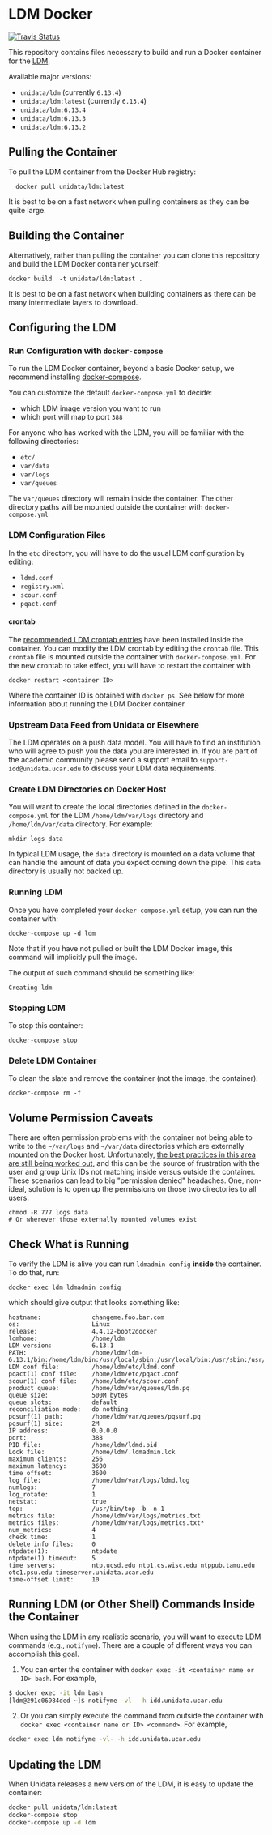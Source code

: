 # LDM Docker

[![Travis Status](https://travis-ci.org/Unidata/ldm-docker.svg?branch=master)](https://travis-ci.org/Unidata/ldm-docker)

This repository contains files necessary to build and run a Docker container for the [LDM](http://www.unidata.ucar.edu/software/ldm/). 

Available major versions:

* `unidata/ldm` (currently `6.13.4`)
* `unidata/ldm:latest` (currently `6.13.4`)
* `unidata/ldm:6.13.4`
* `unidata/ldm:6.13.3`
* `unidata/ldm:6.13.2`

## Pulling the Container

To pull the LDM container from the Docker Hub registry:

      docker pull unidata/ldm:latest

It is best to be on a fast network when pulling containers as they can be quite large.

## Building the Container

Alternatively, rather than pulling the container you can clone this repository and build the LDM Docker container yourself:

    docker build  -t unidata/ldm:latest .

It is best to be on a fast network when building containers as there can be many intermediate layers to download.

## Configuring the LDM
### Run Configuration with `docker-compose`

To run the LDM Docker container, beyond a basic Docker setup, we recommend installing [docker-compose](https://docs.docker.com/compose/).

You can customize the default `docker-compose.yml` to decide:

-   which LDM image version you want to run
-   which port will map to port `388`

For anyone who has worked with the LDM, you will be familiar with the following directories:

-   `etc/`
-   `var/data`
-   `var/logs`
-   `var/queues`

The `var/queues` directory will remain inside the container. The other directory paths will be mounted outside the container with `docker-compose.yml`

### LDM Configuration Files

In the `etc` directory, you will have to do the usual LDM configuration by editing:

-   `ldmd.conf`
-   `registry.xml`
-   `scour.conf`
-   `pqact.conf`

#### crontab

The [recommended LDM crontab entries](http://www.unidata.ucar.edu/software/ldm/ldm-current/basics/configuring.html#cron) have been installed inside the container. You can modify the LDM crontab by editing the `crontab` file. This `crontab` file is mounted outside the container with `docker-compose.yml`. For the new crontab to take effect, you will have to restart the container with

    docker restart <container ID>

Where the container ID is obtained with `docker ps`. See below for more information about running the LDM Docker container.

### Upstream Data Feed from Unidata or Elsewhere

The LDM operates on a push data model. You will have to find an institution who will agree to push you the data you are interested in. If you are part of the academic community please send a support email to `support-idd@unidata.ucar.edu` to discuss your LDM data requirements.

### Create LDM Directories on Docker Host

You will want to create the local directories defined in the `docker-compose.yml` for the LDM `/home/ldm/var/logs` directory and `/home/ldm/var/data` directory. For example:

    mkdir logs data

In typical LDM usage, the `data` directory is mounted on a data volume that can handle the amount of data you expect coming down the pipe. This `data` directory is usually not backed up.

### Running LDM

Once you have completed your `docker-compose.yml` setup, you can run the container with:

    docker-compose up -d ldm

Note that if you have not pulled or built the LDM Docker image, this command will implicitly pull the image.

The output of such command should be something like:

    Creating ldm

### Stopping LDM

To stop this container:

    docker-compose stop

### Delete LDM Container

To clean the slate and remove the container (not the image, the container):

    docker-compose rm -f

## Volume Permission Caveats

There are often permission problems with the container not being able to write to the `~/var/logs`  and `~/var/data` directories which are externally mounted on the Docker host. Unfortunately, [the best practices in this area are still being worked out](https://www.reddit.com/r/docker/comments/46ec3t/volume_permissions_best_practices/?), and this can be the source of frustration with the user and group Unix IDs not matching inside versus outside the container. These scenarios can lead to big "permission denied" headaches. One, non-ideal, solution is to open up the permissions on those two directories to all users.

    chmod -R 777 logs data
    # Or wherever those externally mounted volumes exist

## Check What is Running

To verify the LDM is alive you can run `ldmadmin config` **inside** the container. To do that, run:

    docker exec ldm ldmadmin config

which should give output that looks something like:

    hostname:              changeme.foo.bar.com
    os:                    Linux
    release:               4.4.12-boot2docker
    ldmhome:               /home/ldm
    LDM version:           6.13.1
    PATH:                  /home/ldm/ldm-6.13.1/bin:/home/ldm/bin:/usr/local/sbin:/usr/local/bin:/usr/sbin:/usr/bin:/sbin:/bin
    LDM conf file:         /home/ldm/etc/ldmd.conf
    pqact(1) conf file:    /home/ldm/etc/pqact.conf
    scour(1) conf file:    /home/ldm/etc/scour.conf
    product queue:         /home/ldm/var/queues/ldm.pq
    queue size:            500M bytes
    queue slots:           default
    reconciliation mode:   do nothing
    pqsurf(1) path:        /home/ldm/var/queues/pqsurf.pq
    pqsurf(1) size:        2M
    IP address:            0.0.0.0
    port:                  388
    PID file:              /home/ldm/ldmd.pid
    Lock file:             /home/ldm/.ldmadmin.lck
    maximum clients:       256
    maximum latency:       3600
    time offset:           3600
    log file:              /home/ldm/var/logs/ldmd.log
    numlogs:               7
    log_rotate:            1
    netstat:               true
    top:                   /usr/bin/top -b -n 1
    metrics file:          /home/ldm/var/logs/metrics.txt
    metrics files:         /home/ldm/var/logs/metrics.txt*
    num_metrics:           4
    check time:            1
    delete info files:     0
    ntpdate(1):            ntpdate
    ntpdate(1) timeout:    5
    time servers:          ntp.ucsd.edu ntp1.cs.wisc.edu ntppub.tamu.edu otc1.psu.edu timeserver.unidata.ucar.edu
    time-offset limit:     10
## Running LDM (or Other Shell) Commands Inside the Container

When using the LDM in any realistic scenario, you will want to execute LDM commands (e.g., `notifyme`). There are a couple of different ways you can accomplish this goal.

1. You can enter the container with `docker exec -it <container name or ID> bash`. For example,

 ```bash
 $ docker exec -it ldm bash
 [ldm@291c06984ded ~]$ notifyme -vl- -h idd.unidata.ucar.edu
 ```

2. Or you can simply execute the command from outside the container with `docker exec <container name or ID> <command>`. For example,

 ```bash
 docker exec ldm notifyme -vl- -h idd.unidata.ucar.edu
 ```
## Updating the LDM

When Unidata releases a new version of the LDM, it is easy to update the container:

```bash
docker pull unidata/ldm:latest
docker-compose stop
docker-compose up -d ldm
```
